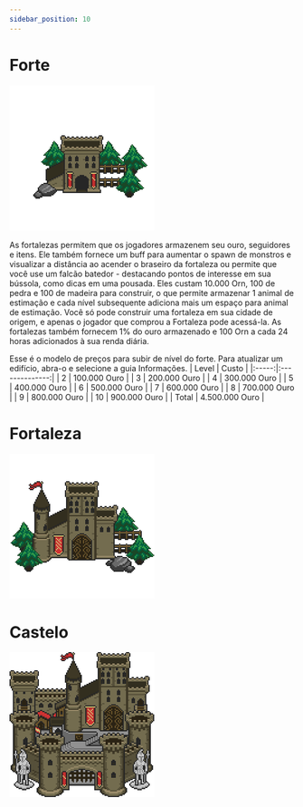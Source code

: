 ```yaml
---
sidebar_position: 10
---
```


# Forte
![Forte](https://raw.githubusercontent.com/Orna-Brasil/Assets/main/Edificios/Keep.webp)

As fortalezas permitem que os jogadores armazenem seu ouro, seguidores e itens. Ele também fornece um buff para aumentar o spawn de monstros e visualizar a distância ao acender o braseiro da fortaleza ou permite que você use um falcão batedor - destacando pontos de interesse em sua bússola, como dicas em uma pousada. Eles custam 10.000 Orn, 100 de pedra e 100 de madeira para construir, o que permite armazenar 1 animal de estimação e cada nível subsequente adiciona mais um espaço para animal de estimação. Você só pode construir uma fortaleza em sua cidade de origem, e apenas o jogador que comprou a Fortaleza pode acessá-la. As fortalezas também fornecem 1% do ouro armazenado e 100 Orn a cada 24 horas adicionados à sua renda diária.

Esse é o modelo de preços para subir de nível do forte. Para atualizar um edifício, abra-o e selecione a guia Informações.
| Level | Custo |
|:-----:|:--------------:|
| 2     | 100.000 Ouro   |
| 3     | 200.000 Ouro   |
| 4     | 300.000 Ouro   |
| 5     | 400.000 Ouro   |
| 6     | 500.000 Ouro   |
| 7     | 600.000 Ouro   |
| 8     | 700.000 Ouro   |
| 9     | 800.000 Ouro   |
| 10    | 900.000 Ouro   |
| Total | 4.500.000 Ouro |

# Fortaleza
![Fortaleza](https://raw.githubusercontent.com/Orna-Brasil/Assets/main/Edificios/Fortress.webp)


# Castelo
![Castelo](https://raw.githubusercontent.com/Orna-Brasil/Assets/main/Edificios/Castle.webp)
